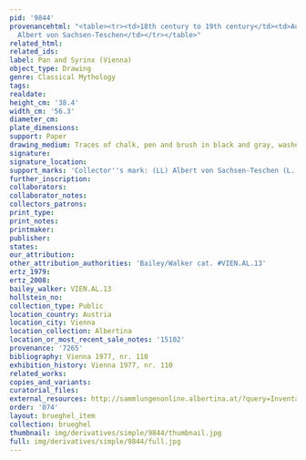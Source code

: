 ```yaml
---
pid: '9844'
provenancehtml: "<table><tr><td>18th century to 19th century</td><td>Austria Vienna</td><td>Herzog
  Albert von Sachsen-Teschen</td></tr></table>"
related_html:
related_ids:
label: Pan and Syrinx (Vienna)
object_type: Drawing
genre: Classical Mythology
tags:
realdate:
height_cm: '38.4'
width_cm: '56.3'
diameter_cm:
plate_dimensions:
support: Paper
drawing_medium: Traces of chalk, pen and brush in black and gray, washed, white highlight
signature:
signature_location:
support_marks: 'Collector''s mark: (LL) Albert von Sachsen-Teschen (L. 174)'
further_inscription:
collaborators:
collaborator_notes:
collectors_patrons:
print_type:
print_notes:
printmaker:
publisher:
states:
our_attribution:
other_attribution_authorities: 'Bailey/Walker cat. #VIEN.AL.13'
ertz_1979:
ertz_2008:
bailey_walker: VIEN.AL.13
hollstein_no:
collection_type: Public
location_country: Austria
location_city: Vienna
location_collection: Albertina
location_or_most_recent_sale_notes: '15102'
provenance: '7265'
bibliography: Vienna 1977, nr. 110
exhibition_history: Vienna 1977, nr. 110
related_works:
copies_and_variants:
curatorial_files:
external_resources: http://sammlungenonline.albertina.at/?query=Inventarnummer%3D%5B15102%5D&showtype=record
order: '074'
layout: brueghel_item
collection: brueghel
thumbnail: img/derivatives/simple/9844/thumbnail.jpg
full: img/derivatives/simple/9844/full.jpg
---
```

